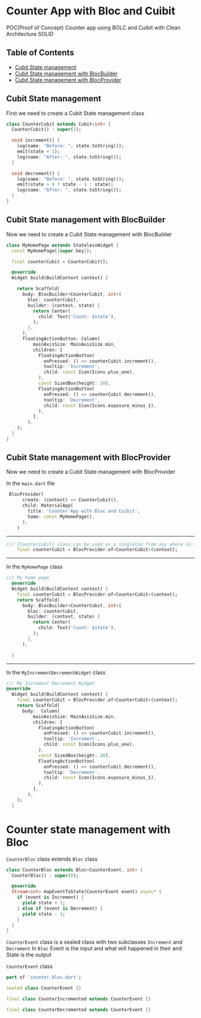 # Counter App with Bloc and Cuibit

POC(Proof of Concept) Counter app using BOLC and Cuibit with Clean Architecture SOLID

## Table of Contents

- [Cubit State management](#cubit-state-management)
- [Cubit State management with BlocBuilder](#cubit-state-management-with-blocbuilder)
- [Cubit State management with BlocProvider](#cubit-state-management-with-blocprovider)

## Cubit State management

First we need to create a Cubit State management class

```dart
class CounterCubit extends Cubit<int> {
  CounterCubit() : super(5);

  void increment() {
    log(name: "Before: ", state.toString());
    emit(state + 1);
    log(name: "After: ", state.toString());
  }

  void decrement() {
    log(name: "Before: ", state.toString());
    emit(state > 0 ? state - 1 : state);
    log(name: "After: ", state.toString());
  }
}
```

## Cubit State management with BlocBuilder

Now we need to create a Cubit State management with BlocBuilder

```dart
class MyHomePage extends StatelessWidget {
  const MyHomePage({super.key});

  final counterCubit = CounterCubit();

  @override
  Widget build(BuildContext context) {

    return Scaffold(
      body: BlocBuilder<CounterCubit, int>(
        bloc: counterCubit,
        builder: (context, state) {
          return Center(
            child: Text('Count: $state'),
          );
        },
      ),
      floatingActionButton: Column(
          mainAxisSize: MainAxisSize.min,
          children: [
            FloatingActionButton(
              onPressed: () => counterCubit.increment(),
              tooltip: 'Increment',
              child: const Icon(Icons.plus_one),
            ),
            const SizedBox(height: 20),
            FloatingActionButton(
              onPressed: () => counterCubit.decrement(),
              tooltip: 'Decrement',
              child: const Icon(Icons.exposure_minus_1),
            ),
          ],
        ),
    );
  }
}
```

## Cubit State management with BlocProvider

Now we need to create a Cubit State management with BlocProvider

In the `main.dart` file

```dart
 BlocProvider(
      create: (context) => CounterCubit(),
      child: MaterialApp(
        title: 'Counter App with Bloc and Cuibit',
        home: const MyHomePage(),
      ),
    )
```

---

```dart
/// [CounterCubit] class can be used as a singleton from any where in the app
    final counterCubit = BlocProvider.of<CounterCubit>(context);
```

---

In the `MyHomePage` class

```dart
/// My home page
  @override
  Widget build(BuildContext context) {
    final counterCubit = BlocProvider.of<CounterCubit>(context);
    return Scaffold(
      body: BlocBuilder<CounterCubit, int>(
        bloc: counterCubit,
        builder: (context, state) {
          return Center(
            child: Text('Count: $state'),
          );
        },
      ),

  }
```

---

In the `MyIncrementDecrementWidget` class

```dart
/// My Increment Decrement Widget
@override
  Widget build(BuildContext context) {
    final counterCubit = BlocProvider.of<CounterCubit>(context);
    return Scaffold(
      body:  Column(
          mainAxisSize: MainAxisSize.min,
          children: [
            FloatingActionButton(
              onPressed: () => counterCubit.increment(),
              tooltip: 'Increment',
              child: const Icon(Icons.plus_one),
            ),
            const SizedBox(height: 20),
            FloatingActionButton(
              onPressed: () => counterCubit.decrement(),
              tooltip: 'Decrement',
              child: const Icon(Icons.exposure_minus_1),
            ),
          ],
        ),
    );
  }
```

# Counter state management with Bloc

`CounterBloc` class extends `Bloc` class

```dart
class CounterBloc extends Bloc<CounterEvent, int> {
  CounterBloc() : super(0);

  @override
  Stream<int> mapEventToState(CounterEvent event) async* {
    if (event is Increment) {
      yield state + 1;
    } else if (event is Decrement) {
      yield state - 1;
    }
  }
}
```

`CounterEvent` class is a sealed class with two subclasses `Increment` and `Decrement`
In `Bloc` Event is the input and what will happened in their and State is the output

`CounterEvent` class

```dart
part of 'counter.bloc.dart';

sealed class CounterEvent {}

final class CounterIncremented extends CounterEvent {}

final class CounterDecremented extends CounterEvent {}

```
